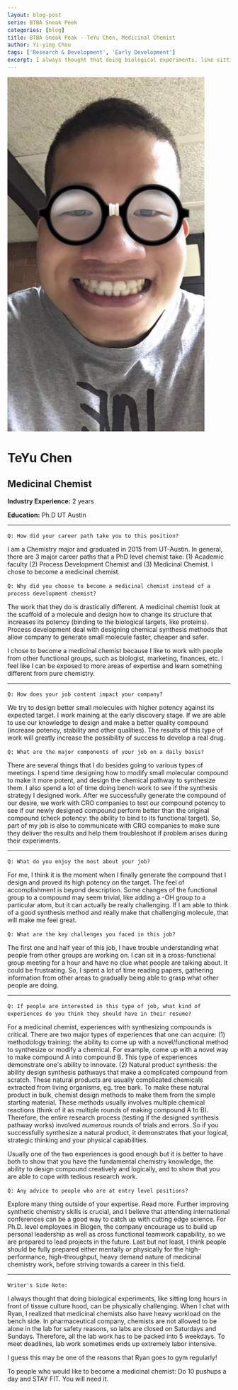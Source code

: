 ```yaml
---
layout: blog-post
serie: BTBA Sneak Peek
categories: [blog]
title: BTBA Sneak Peak - TeYu Chen, Medicinal Chemist
author: Yi-ying Chou
tags: ['Research & Development', 'Early Development']
excerpt: I always thought that doing biological experiments, like sitting long hours in front of tissue culture hood, can be physically challenging. When I chat with Ryan, I realized that medicinal chemists also have heavy workload on the bench side. In pharmaceutical company, chemists are not allowed to be alone in the lab for safety reasons, so labs are closed on Saturdays and Sundays. Therefore, all the lab work has to be packed into 5 weekdays. To meet deadlines, lab work sometimes ends up extremely labor intensive.
---
```


![image tooltip here](/blog/teyu_chen.jpg)

# TeYu Chen
## Medicinal Chemist

**Industry Experience:** 2 years

**Education:** Ph.D UT Austin

---

`Q: How did your career path take you to this position?`

I am a Chemistry major and graduated in 2015 from UT-Austin. In general, there are 3 major career paths that a PhD level chemist take: (1) Academic faculty (2) Process Development Chemist and (3) Medicinal Chemist. I chose to become a medicinal chemist.

`Q: Why did you choose to become a medicinal chemist instead of a process development chemist?`

The work that they do is drastically different. A medicinal chemist look at the scaffold of a molecule and design how to change its structure that increases its potency (binding to the biological targets, like proteins). Process development deal with designing chemical synthesis methods that allow company to generate small molecule faster, cheaper and safer.

I chose to become a medicinal chemist because I like to work with people from other functional groups, such as biologist, marketing, finances, etc. I feel like I can be exposed to more areas of expertise and learn something different from pure chemistry.

---

`Q: How does your job content impact your company?`

We try to design better small molecules with higher potency against its expected target. I work maining at the early discovery stage. If we are able to use our knowledge to design and make a better quality compound (increase potency, stability and other qualities). The results of this type of work will greatly increase the possibility of success to develop a real drug. 


`Q: What are the major components of your job on a daily basis?`

There are several things that I do besides going to various types of meetings. I spend time designing how to modify small molecular compound to make it more potent, and design the chemical pathway to synthesize them. I also spend a lot of time doing bench work to see if the synthesis strategy I designed work. After we successfully generate the compound of our desire, we work with CRO companies to test our compound potency to see if our newly designed compound perform better than the original compound (check potency: the ability to bind to its functional target). So, part of my job is also to communicate with CRO companies to make sure they deliver the results and help them troubleshoot if problem arises during their experiments.  

---

`Q: What do you enjoy the most about your job?`

For me, I think it is the moment when I finally generate the compound that I design and proved its high potency on the target. The feel of accomplishment is beyond description. Some changes of the functional group to a compound may seem trivial, like adding a -OH group to a particular atom, but it can actually be really challenging. If I am able to think of a good synthesis method and really make that challenging molecule, that will make me feel great.


`Q: What are the key challenges you faced in this job?`

The first one and half year of this job, I have trouble understanding what people from other groups are working on. I can sit in a cross-functional group meeting for a hour and have no clue what people are talking about.  It could be frustrating. So, I spent a lot of time reading papers, gathering information from other areas to gradually being able to grasp what other people are doing. 

---

`Q: If people are interested in this type of job, what kind of experiences do you think they should have in their resume?`

For a medicinal chemist, experiences with synthesizing compounds is critical. There are two major types of experiences that one can acquire: (1) methodology training: the ability to come up with a  novel/functional method to synthesize or modify a chemical. For example, come up with a novel way to make compound A into compound B. This type of experiences demonstrate one's ability to innovate. (2) Natural product synthesis: the ability design synthesis pathways that make a complicated compound from scratch. These natural products are usually complicated chemicals extracted from living organisms, eg. tree bark. To make these natural product in bulk, chemist design methods to make them from the simple starting material. These methods usually involves multiple chemical reactions (think of it as multiple rounds of making compound A to B). Therefore, the entire research process (testing if the designed synthesis pathway works) involved _numerous_ rounds of trials and errors. So if you successfully synthesize a natural product, it demonstrates that your logical, strategic thinking and your physical capabilities. 

Usually one of the two experiences is good enough but it is better to have both to show that you have the fundamental chemistry knowledge, the ability to design compound creatively and logically, and to show that you are able to cope with tedious research work. 


`Q: Any advice to people who are at entry level positions?`

Explore many thing outside of your expertise. Read more. Further improving synthetic chemistry skills is crucial, and I believe that attending international conferences can be a good way to catch up with cutting edge science. For Ph.D. level employees in Biogen, the company encourage us to build up personal leadership as well as cross functional teamwork capability, so we are prepared to  lead projects in the future. Last but not least, I think people should be fully prepared either mentally or physically for the high-performance, high-throughput, heavy demand nature of medicinal chemistry work, before striving towards a career in this field. 

---

`Writer's Side Note:`

I always thought that doing biological experiments, like sitting long hours in front of tissue culture hood, can be physically challenging. When I chat with Ryan, I realized that medicinal chemists also have heavy workload on the bench side. In pharmaceutical company, chemists are not allowed to be alone in the lab for safety reasons, so labs are closed on Saturdays and Sundays. Therefore, all the lab work has to be packed into 5 weekdays. To meet deadlines, lab work sometimes ends up extremely labor intensive.

I guess this may be one of the reasons that Ryan goes to gym regularly! 

To people who would like to become a medicinal chemist: Do 10 pushups a day and STAY FIT. You will need it. 


